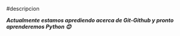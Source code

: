 #descripcion

 ***Actualmente estamos aprediendo  acerca de Git-Github y pronto aprenderemos Python 😊***